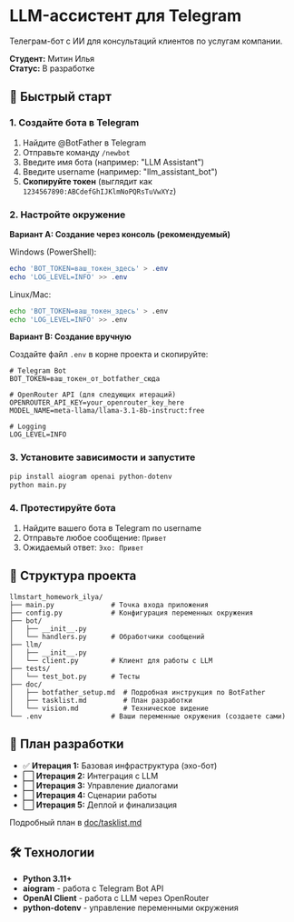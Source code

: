 # LLM-ассистент для Telegram

Телеграм-бот с ИИ для консультаций клиентов по услугам компании.

**Студент:** Митин Илья  
**Статус:** В разработке

## 🚀 Быстрый старт

### 1. Создайте бота в Telegram

1. Найдите @BotFather в Telegram
2. Отправьте команду `/newbot`
3. Введите имя бота (например: "LLM Assistant")
4. Введите username (например: "llm_assistant_bot")
5. **Скопируйте токен** (выглядит как `1234567890:ABCdefGhIJKlmNoPQRsTuVwXYz`)

### 2. Настройте окружение

**Вариант A: Создание через консоль (рекомендуемый)**

Windows (PowerShell):
```powershell
echo 'BOT_TOKEN=ваш_токен_здесь' > .env
echo 'LOG_LEVEL=INFO' >> .env
```

Linux/Mac:
```bash
echo 'BOT_TOKEN=ваш_токен_здесь' > .env
echo 'LOG_LEVEL=INFO' >> .env
```

**Вариант B: Создание вручную**

Создайте файл `.env` в корне проекта и скопируйте:

```env
# Telegram Bot
BOT_TOKEN=ваш_токен_от_botfather_сюда

# OpenRouter API (для следующих итераций)
OPENROUTER_API_KEY=your_openrouter_key_here
MODEL_NAME=meta-llama/llama-3.1-8b-instruct:free

# Logging
LOG_LEVEL=INFO
```

### 3. Установите зависимости и запустите

```bash
pip install aiogram openai python-dotenv
python main.py
```

### 4. Протестируйте бота

1. Найдите вашего бота в Telegram по username
2. Отправьте любое сообщение: `Привет`
3. Ожидаемый ответ: `Эхо: Привет`

## 📁 Структура проекта

```
llmstart_homework_ilya/
├── main.py              # Точка входа приложения
├── config.py            # Конфигурация переменных окружения
├── bot/
│   ├── __init__.py
│   └── handlers.py      # Обработчики сообщений
├── llm/
│   ├── __init__.py
│   └── client.py        # Клиент для работы с LLM
├── tests/
│   └── test_bot.py      # Тесты
├── doc/
│   ├── botfather_setup.md  # Подробная инструкция по BotFather
│   ├── tasklist.md         # План разработки
│   └── vision.md           # Техническое видение
└── .env                 # Ваши переменные окружения (создаете сами)
```

## 🎯 План разработки

- ✅ **Итерация 1:** Базовая инфраструктура (эхо-бот)
- ⬜ **Итерация 2:** Интеграция с LLM
- ⬜ **Итерация 3:** Управление диалогами
- ⬜ **Итерация 4:** Сценарии работы
- ⬜ **Итерация 5:** Деплой и финализация

Подробный план в [doc/tasklist.md](./doc/tasklist.md)

## 🛠 Технологии

- **Python 3.11+**
- **aiogram** - работа с Telegram Bot API
- **OpenAI Client** - работа с LLM через OpenRouter
- **python-dotenv** - управление переменными окружения 